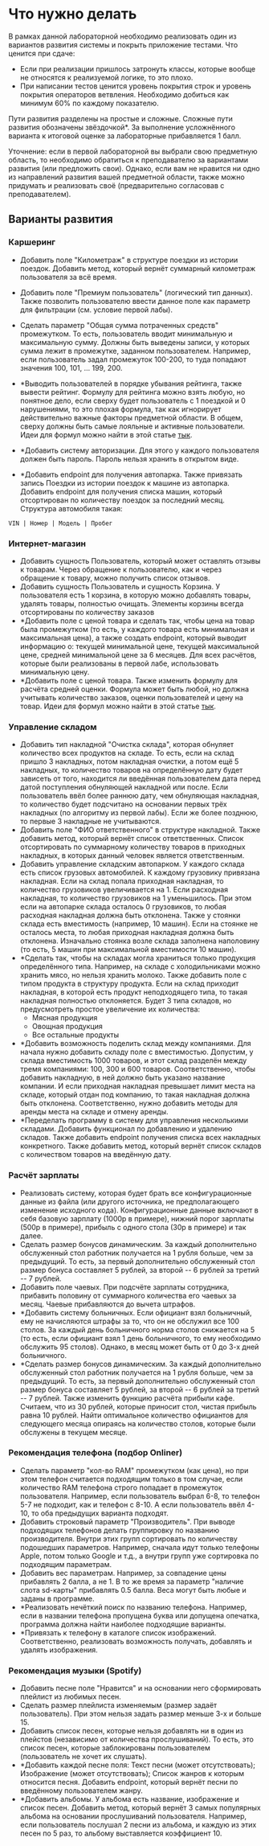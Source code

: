 # Что нужно делать

В рамках данной лабораторной необходимо реализовать один из вариантов развития системы и покрыть приложение тестами.
Что ценится при сдаче:

- Если при реализации пришлось затронуть классы, которые вообще не относятся к реализуемой логике, то это плохо.
- При написании тестов ценится уровень покрытия строк и уровень покрытия операторов ветвления.
  Необходимо добиться как минимум 60% по каждому показателю.

Пути развития разделены на простые и сложные. Сложные пути развития обозначены звёздочкой*. За выполнение
усложнённого варианта к итоговой оценке за лабораторные прибавляется 1 балл.

Уточнение: если в первой лабораторной вы выбрали свою предметную область, то необходимо обратиться к преподавателю
за вариантами развития (или предложить свои).
Однако, если вам не нравится ни одно из направлений развития вашей предметной области, также можно придумать и
реализовать своё (предварительно согласовав с преподавателем).

## Варианты развития

### Каршеринг

- Добавить поле "Километраж" в структуре поездки из истории поездок. Добавить метод, который
  вернёт суммарный километраж пользователя за всё время.
- Добавить поле "Премиум пользователь" (логический тип данных). Также позволить пользователю
  ввести данное поле как параметр для фильтрации (см. условие первой лабы).
- Сделать параметр "Общая сумма потраченных средств" промежутком. То есть, пользователь вводит минимальную
  и максимальную сумму. Должны быть выведены записи, у которых сумма лежит в промежутке, заданном пользователем.
  Например, если пользователь задал промежуток 100-200, то туда попадают значения 100, 101, ... 199, 200.

- *Выводить пользователей в порядке убывания рейтинга, также вывести рейтинг. Формулу для рейтинга можно взять любую,
  но понятное дело, если сверху будет пользователь с 1 поездкой и 0 нарушениями, то это плохая формула, так как
  игнорирует действительно важные факторы предметной области. В общем, сверху должны быть самые лояльные и активные
  пользователи.
  Идеи для формул можно найти в этой статье [тык](https://habr.com/ru/company/darudar/blog/143188/).
- *Добавить систему авторизации. Для этого у каждого пользователя должен быть пароль. Пароль нельзя хранить
  в открытом виде.
- *Добавить endpoint для получения автопарка. Также привязать запись Поездки из истории поездок к машине из автопарка.
  Добавить endpoint для получения списка машин, который отсортирован по количеству поездок за последний месяц.
  Структура автомобиля такая:

``` 
VIN | Номер | Модель | Пробег 
```

### Интернет-магазин

- Добавить сущность Пользователь, который может оставлять отзывы к товарам. Через обращение к пользователю,
  как и через обращение к товару, можно получить список отзывов.
- Добавить сущность Пользователь и сущность Корзина. У пользователя есть 1 корзина, в которую можно добавлять товары,
  удалять товары, полностью очищать. Элементы корзины всегда отсортированы по количеству заказов
- *Добавить поле с ценой товара и сделать так, чтобы цена на товар была промежутком (то есть, у каждого товара есть
  минимальная и максимальная цена),
  а также создать endpoint, который выводит информацию о: текущей минимальной цене, текущей максимальной цене, средней
  минимальной цене за 6 месяцев.
  Для всех расчётов, которые были реализованы в первой лабе, использовать минимальную цену.
- *Добавить поле с ценой товара. Также изменить формулу для расчёта средней оценки. Формула может быть любой,
  но должна учитывать количество заказов, оценки пользователей и цену на товар. Идеи для формул можно найти в этой
  статье
  [тык](https://habr.com/ru/company/darudar/blog/143188/).

### Управление складом

- Добавить тип накладной "Очистка склада", которая обнуляет
  количество всех продуктов на складе. То есть, если на склад пришло 3 накладных, потом накладная очистки,
  а потом ещё 5 накладных, то количество товаров на определённую дату будет зависеть от того, находится
  ли введённая пользователем дата перед датой поступления обнуляющей накладной или после. Если пользователь ввёл более
  раннюю дату,
  чем обнуляющая накладная, то количество будет подсчитано на основании первых трёх накладных (по алгоритму
  из первой лабы). Если же более позднюю, то первые 3 накладные не учитываются.
- Добавить поле "ФИО ответственного" в структуре накладной. Также добавить метод, который вернёт
  список ответственных. Список отсортировать по суммарному количеству товаров в приходных накладных, в которых
  данный человек является ответственным.
- Добавить управление складским автопарком. У каждого склада есть список грузовых автомобилей. К каждому грузовику
  привязана накладная. Если на склад попала приходная накладная, то количество грузовиков увеличивается на 1.
  Если расходная накладная, то количество грузовиков на 1 уменьшилось. При этом если на автопарке склада осталось 0
  грузовиков, то любая расходная накладная должна быть отклонена. Также у стоянки склада есть вместимость (например, 10
  машин).
  Если на стоянке не осталось места, то любая приходная накладная должна быть отклонена. Изначально стоянка
  возле склада заполнена наполовину (то есть, 5 машин при максимальной вместимости 10 машин).
- *Сделать так, чтобы на складах могла храниться только продукция определённого типа.
  Например, на складе с холодильниками можно хранить мясо, но нельзя хранить молоко.
  Также добавить поле с типом продукта в структуру продукта. Если на склад приходит накладная, в которой есть
  продукт неподходящего типа, то такая накладная полностью отклоняется.
  Будет 3 типа складов, но предусмотреть простое увеличение их количества:
    - Мясная продукция
    - Овощная продукция
    - Все остальные продукты
- *Добавить возможность поделить склад между компаниями. Для начала нужно добавить складу поле с вместимостью.
  Допустим, у склада вместимость 1000 товаров, и этот склад разделён между тремя компаниями: 100, 300 и 600 товаров.
  Соответственно, чтобы добавить накладную, в ней должно быть указано название компании. И если приходная накладная
  превышает
  лимит места на складе, который отдан под компанию, то такая накладная должна быть отклонена. Соответственно, нужно
  добавить
  методы для аренды места на складе и отмену аренды.
- *Переделать программу в систему для управления несколькими складами. Добавить функционал по добавлению и удалению
  складов.
  Также добавить endpoint получения списка всех накладных конкретного. Также добавить метод, который вернёт список
  складов с количеством
  товаров на введённую дату.

### Расчёт зарплаты

- Реализовать систему, которая будет брать все конфигурационные данные из файла (или другого источника, не
  предполагающего
  изменение исходного кода). Конфигурационные данные включают в себя базовую зарплату (1000р в примере),
  нижний порог зарплаты (500р в примере), прибыль с одного стола (30р в примере) и так далее.
- Сделать размер бонусов динамическим. За каждый дополнительно обслуженный стол работник получается на 1 рубля больше,
  чем за предыдущий. То есть, за первый дополнительно обслуженный стол размер бонуса составляет 5 рублей, за второй -- 6
  рублей
  за третий -- 7 рублей.
- Добавить поле чаевых. При подсчёте зарплаты сотрудника, прибавить половину от суммарного количества его чаевых за
  месяц. Чаевые прибавляются до вычета штрафов.
- *Добавить систему больничных. Если официант взял больничный, ему не начисляются штрафы за то, что он не обслужил
  все 100 столов. За каждый день больничного норма столов снижается на 5 (то есть, если официант взял 1 день
  больничного,
  то ему необходимо обслужить 95 столов). Однако, в месяц может быть от 0 до 3-х дней больничного.
- *Сделать размер бонусов динамическим. За каждый дополнительно обслуженный стол работник получается на 1 рубля больше,
  чем за предыдущий. То есть, за первый дополнительно обслуженный стол размер бонуса составляет 5 рублей, за второй -- 6
  рублей
  за третий -- 7 рублей. Также изменить функцию расчёта прибыли кафе. Считаем, что из 30 рублей, которые приносит стол,
  чистая прибыль равна 10 рублей. Найти оптимальное количество официантов для следующего месяца опираясь
  на количество столов, которые были обслужены в текущем месяце.

### Рекомендация телефона (подбор Onliner)

- Сделать параметр "кол-во RAM" промежутком (как цена), но при этом телефон считается подходящим только в том случае,
  если количество RAM телефона строго попадает в промежуток пользователя. Например, если пользователь выбрал 6-8, то
  телефон 5-7 не подходит, как и телефон с 8-10. А если пользователь ввёл 4-10, то оба предыдущих варианта подходят.
- Добавить строковый параметр "Производитель". При выводе подходящих телефонов делать группировку
  по названию производителя. Внутри этих групп сортировать по количеству подошедших параметров.
  Например, сначала идут только телефоны Apple, потом только Google и т.д., а внутри групп уже сортировка
  по подходящим параметрам.
- Добавить вес параметрам. Например, за совпадение цены прибавлять 2 балла, а не 1. В то же время за
  параметр "наличие слота sd-карты" прибавлять 0.5 балла. Веса могут быть любые и заданы в программе.
- *Реализовать нечёткий поиск по названию телефона. Например, если в названии телефона пропущена буква или допущена
  опечатка, программа должна найти наиболее подходящие варианты.
- *Привязать к телефону в каталоге список изображений. Соответственно, реализовать возможность получать, добавлять и
  удалять изображения.

### Рекомендация музыки (Spotify)

- Добавить песне поле "Нравится" и на основании него сформировать плейлист из любимых песен.
- Сделать размер плейлиста изменяемым (размер задаёт пользователь). При этом нельзя задать размер меньше 3-х и больше 15.
- Добавить список песен, которые нельзя добавлять ни в один из плейстов (независимо от количества прослушиваний).
  То есть, это список песен, которые заблокированы пользователем (пользователь не хочет их слушать).
- *Добавить каждой песне поля: Текст песни (может отсутствовать); Изображение (может отсутствовать);
  Список жанров к которым относится песня. Добавить endpoint, который вернёт песни по введённому пользователем жанру.
- *Добавить альбомы. У альбома есть название, изображение и список песен. Добавить метод, который вернёт 3 самых
  популярных альбома на основании прослушиваний пользователя. Например, если пользователь послушал 2 песни из альбома,
  и каждую из этих песен по 5 раз, то альбому выставляется коэффициент 10.
